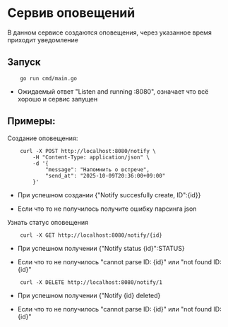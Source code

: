 # Сервив оповещений

В данном сервисе создаются оповещения, через указанное время приходит уведомление

## Запуск

```
    go run cmd/main.go
```

- Ожидаемый ответ "Listen and running :8080", означает что всё хорошо и сервис запущен

## Примеры:

Создание оповещения:
```
    curl -X POST http://localhost:8080/notify \
        -H "Content-Type: application/json" \
        -d '{
            "message": "Напомнить о встрече",
            "send_at": "2025-10-09T20:36:00+09:00"
        }'
```

- При успешном создании {"Notify succesfully create, ID":{id}}

- Если что то не получилось получите ошибку парсинга json

Узнать статус оповещения

```
    curl -X GET http://localhost:8080/notify/{id}
```

- При успешном получении {"Notify status {id}":STATUS}

- Если что то не получилось "cannot parse ID: {id}" или "not found ID: {id}"

```
    curl -X DELETE http://localhost:8080/notify/1
```

- При успешном получении {"Notify {id} deleted}

- Если что то не получилось "cannot parse ID: {id}" или "not found ID: {id}"
   

    